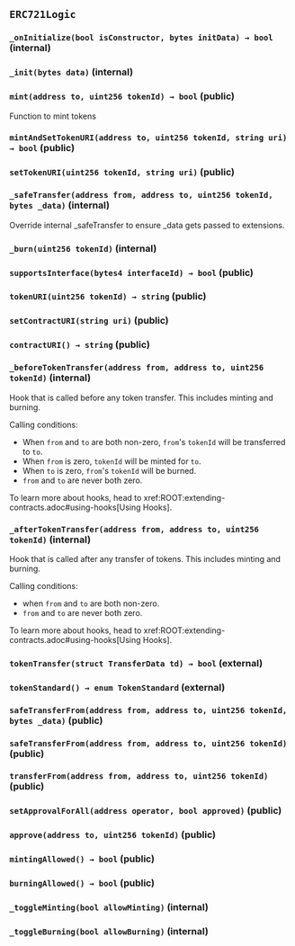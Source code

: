 ## `ERC721Logic`






### `_onInitialize(bool isConstructor, bytes initData) → bool` (internal)





### `_init(bytes data)` (internal)





### `mint(address to, uint256 tokenId) → bool` (public)



Function to mint tokens


### `mintAndSetTokenURI(address to, uint256 tokenId, string uri) → bool` (public)





### `setTokenURI(uint256 tokenId, string uri)` (public)





### `_safeTransfer(address from, address to, uint256 tokenId, bytes _data)` (internal)



Override internal _safeTransfer to ensure _data gets passed
to extensions.

### `_burn(uint256 tokenId)` (internal)





### `supportsInterface(bytes4 interfaceId) → bool` (public)





### `tokenURI(uint256 tokenId) → string` (public)





### `setContractURI(string uri)` (public)





### `contractURI() → string` (public)





### `_beforeTokenTransfer(address from, address to, uint256 tokenId)` (internal)



Hook that is called before any token transfer. This includes minting
and burning.

Calling conditions:

- When `from` and `to` are both non-zero, ``from``'s `tokenId` will be
transferred to `to`.
- When `from` is zero, `tokenId` will be minted for `to`.
- When `to` is zero, ``from``'s `tokenId` will be burned.
- `from` and `to` are never both zero.

To learn more about hooks, head to xref:ROOT:extending-contracts.adoc#using-hooks[Using Hooks].

### `_afterTokenTransfer(address from, address to, uint256 tokenId)` (internal)



Hook that is called after any transfer of tokens. This includes
minting and burning.

Calling conditions:

- when `from` and `to` are both non-zero.
- `from` and `to` are never both zero.

To learn more about hooks, head to xref:ROOT:extending-contracts.adoc#using-hooks[Using Hooks].

### `tokenTransfer(struct TransferData td) → bool` (external)





### `tokenStandard() → enum TokenStandard` (external)





### `safeTransferFrom(address from, address to, uint256 tokenId, bytes _data)` (public)





### `safeTransferFrom(address from, address to, uint256 tokenId)` (public)





### `transferFrom(address from, address to, uint256 tokenId)` (public)





### `setApprovalForAll(address operator, bool approved)` (public)





### `approve(address to, uint256 tokenId)` (public)





### `mintingAllowed() → bool` (public)





### `burningAllowed() → bool` (public)





### `_toggleMinting(bool allowMinting)` (internal)





### `_toggleBurning(bool allowBurning)` (internal)








